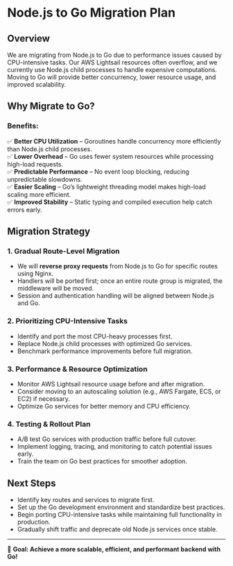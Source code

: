 # Node.js to Go Migration Plan

## Overview

We are migrating from Node.js to Go due to performance issues caused by CPU-intensive tasks. Our AWS Lightsail resources often overflow, and we currently use Node.js child processes to handle expensive computations. Moving to Go will provide better concurrency, lower resource usage, and improved scalability.

## Why Migrate to Go?

### Benefits:

✅ **Better CPU Utilization** – Goroutines handle concurrency more efficiently than Node.js child processes.  
✅ **Lower Overhead** – Go uses fewer system resources while processing high-load requests.  
✅ **Predictable Performance** – No event loop blocking, reducing unpredictable slowdowns.  
✅ **Easier Scaling** – Go’s lightweight threading model makes high-load scaling more efficient.  
✅ **Improved Stability** – Static typing and compiled execution help catch errors early.

## Migration Strategy

### 1. **Gradual Route-Level Migration**

- We will **reverse proxy requests** from Node.js to Go for specific routes using Nginx.
- Handlers will be ported first; once an entire route group is migrated, the middleware will be moved.
- Session and authentication handling will be aligned between Node.js and Go.

### 2. **Prioritizing CPU-Intensive Tasks**

- Identify and port the most CPU-heavy processes first.
- Replace Node.js child processes with optimized Go services.
- Benchmark performance improvements before full migration.

### 3. **Performance & Resource Optimization**

- Monitor AWS Lightsail resource usage before and after migration.
- Consider moving to an autoscaling solution (e.g., AWS Fargate, ECS, or EC2) if necessary.
- Optimize Go services for better memory and CPU efficiency.

### 4. **Testing & Rollout Plan**

- A/B test Go services with production traffic before full cutover.
- Implement logging, tracing, and monitoring to catch potential issues early.
- Train the team on Go best practices for smoother adoption.

## Next Steps

- Identify key routes and services to migrate first.
- Set up the Go development environment and standardize best practices.
- Begin porting CPU-intensive tasks while maintaining full functionality in production.
- Gradually shift traffic and deprecate old Node.js services once stable.

---

🚀 **Goal: Achieve a more scalable, efficient, and performant backend with Go!**

